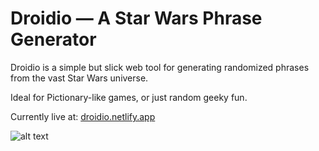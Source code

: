 # Droidio — A Star Wars Phrase Generator
Droidio is a simple but slick web tool for generating randomized phrases from the vast Star Wars universe.

Ideal for Pictionary-like games, or just random geeky fun.

Currently live at: [droidio.netlify.app](https://droidio.netlify.app/)

![alt text](https://lukacupic.github.io/assets/img/projects/Droidio.jpg)
